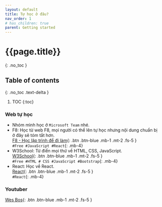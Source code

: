 ```yaml
---
layout: default
title: Tự học ở đâu?
nav_order: 1
# has_children: true
parent: Getting started
---
```


<!-- markdownlint-disable MD022 MD025-->
# {{page.title}}
{: .no_toc }

## Table of contents
{: .no_toc .text-delta }

1. TOC
{:toc}
<!-- markdownlint-enable MD025-->
### Web tự học

* Nhóm mình học ở `Microsoft Team` nhé.
* F8: Học từ web F8, mọi người có thể lên tự học nhưng nội dung chuẩn bị ở đây sẽ tóm tắt hơn.  
[F8 - Học lập trình để đi làm](https://fullstack.edu.vn/){: .btn .btn-blue .mb-1 .mt-2 .fs-5 }  
`#Free #JavaScript #React`{: .mb-4}  
* W3School: Từ điển mọi thứ về HTML, CSS, JavaScript.  
[W3School](https://www.w3schools.com/){: .btn .btn-blue .mb-1 .mt-2 .fs-5 }  
`#Free #HTML # CSS #JavaScript #Bootstrap`{: .mb-4}  
* React: Học về React.  
[React](https://reactjs.org/){: .btn .btn-blue .mb-1 .mt-2 .fs-5 }  
`#React`{: .mb-4}  

### Youtuber

[Wes Bos](https://www.youtube.com/c/WesBos/playlists){: .btn .btn-blue .mb-1 .mt-2 .fs-5 }
